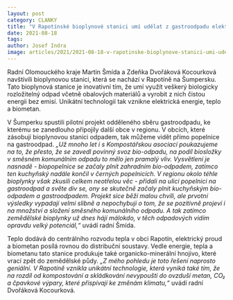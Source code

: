 ```yaml
---
layout: post
category: CLANKY
title: "V Rapotínské bioplynové stanici umí udělat z gastroodpadu elektrickou energii"
date: 2021-08-18
tags:
author: Josef Indra
image: articles/2021/2021-08-18-v-rapotinske-bioplynove-stanici-umi-udelat-z-gastroodpadu-elektrickou-energii.jpg  #751x422 pixelu
---
```

Radní Olomouckého kraje Martin Šmída a Zdeňka Dvořáková Kocourková navštívili bioplynovou stanici, která se nachází v Rapotíně na Šumpersku. Tato bioplynová stanice je inovativní tím, že umí využít veškerý biologicky rozložitelný odpad včetně obalových materiálů a vyrobit z nich čistou energii bez emisí. Unikátní technologií tak vznikne elektrická energie, teplo a biometan. 

V Šumperku spustili pilotní projekt odděleného sběru gastroodpadu, ke kterému se zanedlouho připojily další obce v regionu. V obcích, které zásobují bioplynovou stanici odpadem, tak můžeme vidět přímo popelnice na gastroodpad.  *„Už mnoho let i s Kompostářskou asociací poukazujeme na to, že přesto, že se zavedl povinný svoz bio-odpadu, na podíl biosložky v směsném komunálním odpadu to mělo jen pramalý vliv. Vysvětlení je nasnadě - biopopelnice se začaly plnit zahradním bio-odpadem, zatímco ten kuchyňský nadále končil v černých popelnicích. V regionu okolo téhle bioplynky však zkusili celkem neotřelou věc - přidali na ulici popelnici na gastroodpad a světe div se, ony se skutečně začaly plnit kuchyňským bio-odpadem a gastroodpadem. Projekt sice běží malou chvíli, ale prvotní výsledky vypadají velmi slibně a nepochybuji o tom, že se pozitivně projeví i na množství a složení směsného komunálního odpadu. A tak zatímco zemědělské bioplynky už dnes hájí málokdo, v těch odpadových vidím opravdu velký potenciál,“* uvádí radní Šmída. 

Teplo dodává do centrálního rozvodu tepla v obci Rapotín, elektrický proud a biometan posílá rovnou do distribuční soustavy. Vedle energie, tepla a biometanu tato stanice produkuje také organicko-minerální hnojivo, které vrací zpět do zemědělské půdy. *„Z mého pohledu je toto řešení naprosto geniální. V Rapotíně vznikla unikátní technologie, která vyniká také tím, že na rozdíl od kompostování a skládkování nevypouští do ovzduší metan, CO₂ a čpavkové výpary, které přispívají ke změnám klimatu,“* uvádí radní Dvořáková Kocourková. 
